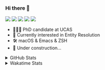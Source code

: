 ### Hi there 👋

[![](https://img.shields.io/badge/-Email-325180?logo=maildotru&logoColor=white&style=flat-square)](mailto:wang@tianshu.me)
[![](https://img.shields.io/badge/-GitHub-black?logo=GitHub&style=flat-square)](https://github.com/tshu-w)
[![](https://img.shields.io/badge/-Telegram-26a5e4?labelColor=fafafa&logo=telegram&style=flat-square)](https://t.me/tshu_w) 
[![](https://img.shields.io/badge/-Twitter-1da1f2?logo=Twitter&logoColor=white&style=flat-square)](https://twitter.com/tshu_w)
[![](https://komarev.com/ghpvc/?username=tshu-w&color=blueviolet&style=flat-square)]()



- 🧑🏻‍🎓 PhD candidate at UCAS
- 🔭 Currently interested in Entity Resolution
- 🛠 macOS & Emacs & ZSH
- 🚧 Under construction...

<details>

<summary>GitHub Stats</summary>

![Tianshu's GitHub stats](https://github-readme-stats.vercel.app/api?username=tshu-w&show_icons=true&theme=buefy&count_private=true)
  
</details>


<details>
  <summary>Wakatime Stats</summary>

  Currently, files accessed by tramp cannot be tracked by wakatime, see https://github.com/wakatime/wakatime-mode/issues/27
  <br>
  
<!--START_SECTION:waka-->
**I'm an Early 🐤** 

```text
🌞 Morning    64 commits     █████░░░░░░░░░░░░░░░░░░░░   23.44% 
🌆 Daytime    144 commits    █████████████░░░░░░░░░░░░   52.75% 
🌃 Evening    59 commits     █████░░░░░░░░░░░░░░░░░░░░   21.61% 
🌙 Night      6 commits      ░░░░░░░░░░░░░░░░░░░░░░░░░   2.2%

```
📅 **I'm Most Productive on Monday** 

```text
Monday       70 commits     ██████░░░░░░░░░░░░░░░░░░░   25.64% 
Tuesday      48 commits     ████░░░░░░░░░░░░░░░░░░░░░   17.58% 
Wednesday    21 commits     ██░░░░░░░░░░░░░░░░░░░░░░░   7.69% 
Thursday     30 commits     ██░░░░░░░░░░░░░░░░░░░░░░░   10.99% 
Friday       49 commits     ████░░░░░░░░░░░░░░░░░░░░░   17.95% 
Saturday     34 commits     ███░░░░░░░░░░░░░░░░░░░░░░   12.45% 
Sunday       21 commits     ██░░░░░░░░░░░░░░░░░░░░░░░   7.69%

```


📊 **This Week I Spent My Time On** 

```text
💬 Programming Languages: 
sh                       11 hrs 19 mins      ████████████░░░░░░░░░░░░░   48.35% 
Org                      8 hrs 49 mins       █████████░░░░░░░░░░░░░░░░   37.71% 
Emacs Lisp               3 hrs 3 mins        ███░░░░░░░░░░░░░░░░░░░░░░   13.03% 
Other                    8 mins              ░░░░░░░░░░░░░░░░░░░░░░░░░   0.58% 
JavaScript               4 mins              ░░░░░░░░░░░░░░░░░░░░░░░░░   0.34%

🔥 Editors: 
Emacs                    12 hrs 5 mins       █████████████░░░░░░░░░░░░   51.65% 
Zsh                      11 hrs 19 mins      ████████████░░░░░░░░░░░░░   48.35%

🐱‍💻 Projects: 
Unknown Project          9 hrs 10 mins       █████████░░░░░░░░░░░░░░░░   39.15% 
Terminal                 6 hrs 5 mins        ██████░░░░░░░░░░░░░░░░░░░   25.98% 
emacs                    2 hrs 55 mins       ███░░░░░░░░░░░░░░░░░░░░░░   12.52% 
lightning-hydra-template 1 hr 50 mins        ██░░░░░░░░░░░░░░░░░░░░░░░   7.84% 
lightning-template       1 hr 40 mins        █░░░░░░░░░░░░░░░░░░░░░░░░   7.16%

💻 Operating System: 
Mac                      17 hrs 22 mins      ██████████████████░░░░░░░   74.17% 
Linux                    6 hrs 3 mins        ██████░░░░░░░░░░░░░░░░░░░   25.83%

```

**I Mostly Code in Python** 

```text
Python                   7 repos             █████████░░░░░░░░░░░░░░░░   36.84% 
HTML                     2 repos             ██░░░░░░░░░░░░░░░░░░░░░░░   10.53% 
Emacs Lisp               2 repos             ██░░░░░░░░░░░░░░░░░░░░░░░   10.53% 
JavaScript               2 repos             ██░░░░░░░░░░░░░░░░░░░░░░░   10.53% 
TeX                      2 repos             ██░░░░░░░░░░░░░░░░░░░░░░░   10.53%

```



 Last Updated on 19/02/2022 08:05:51 UTC
<!--END_SECTION:waka-->
</details>
